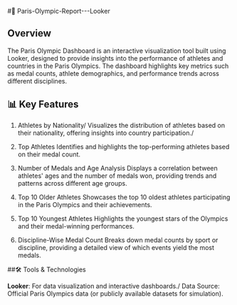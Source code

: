 #🏅 Paris-Olympic-Report---Looker
## Overview
The Paris Olympic Dashboard is an interactive visualization tool built using Looker, designed to provide insights into the performance of athletes and countries in the Paris Olympics. The dashboard highlights key metrics such as medal counts, athlete demographics, and performance trends across different disciplines.

## 📊 Key Features

1. Athletes by Nationality/
Visualizes the distribution of athletes based on their nationality, offering insights into country participation./

2. Top Athletes
Identifies and highlights the top-performing athletes based on their medal count.

3. Number of Medals and Age Analysis
Displays a correlation between athletes' ages and the number of medals won, providing trends and patterns across different age groups.

4. Top 10 Older Athletes
Showcases the top 10 oldest athletes participating in the Paris Olympics and their achievements.

5. Top 10 Youngest Athletes
Highlights the youngest stars of the Olympics and their medal-winning performances.

6. Discipline-Wise Medal Count
Breaks down medal counts by sport or discipline, providing a detailed view of which events yield the most medals.

##🛠️ Tools & Technologies

**Looker**: For data visualization and interactive dashboards./
Data Source: Official Paris Olympics data (or publicly available datasets for simulation).
